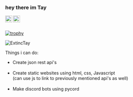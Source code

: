 ### hey there im Tay
<a href="https://discord.gg/74erf7MAsw">
  <img align="left" alt="Tay's Discord" width="22px" src="https://raw.githubusercontent.com/peterthehan/peterthehan/master/assets/discord.svg" />
</a>
<a href="https://twitter.com/ExtincTay">
  <img align="left" alt="ExtincTay | Twitter" width="22px" src="https://raw.githubusercontent.com/peterthehan/peterthehan/master/assets/twitter.svg" />
</a>
<br><br>

[![trophy](https://github-profile-trophy.vercel.app/?username=ExtincTay&theme=darkhub&row=4&no-bg=true&rank=SECRET,SSS,SS,S,AAA,AA,A,B,C)](https://github.com/ryo-ma/github-profile-trophy)

<img src="https://github-readme-stats.vercel.app/api?username=ExtincTay&show_icons=true&theme=gotham" alt="ExtincTay">
<br>

Things i can do: <br>
- Create json rest api's <br><br>
- Create static websites using html, css, Javascript <br>
  (can use js to link to previously mentioned api's as well) <br><br>
- Make discord bots using pycord <br><br>
